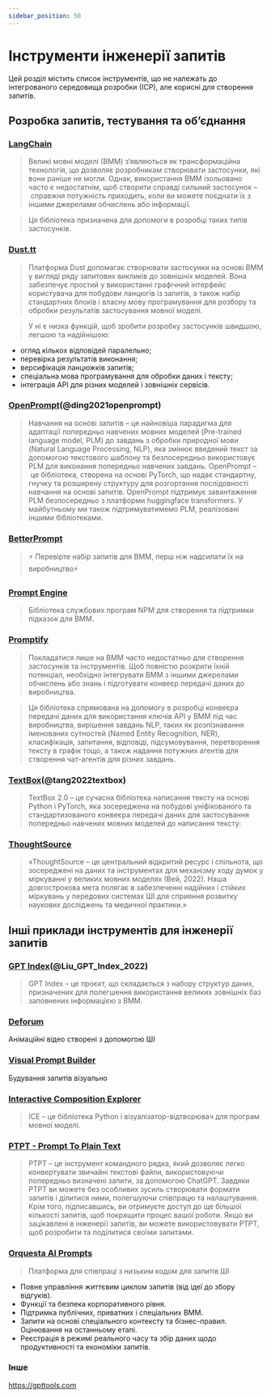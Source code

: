```yaml
---
sidebar_position: 50
---
```


# Інструменти інженерії запитів

Цей розділ містить список інструментів, що не належать до інтегрованого середовища розробки (ІСР), але корисні для створення запитів.

## Розробка запитів, тестування та об’єднання

### [LangChain](https://github.com/hwchase17/langchain/)

> Великі мовні моделі (ВММ) з’являються як трансформаційна технологія, що дозволяє розробникам створювати застосунки, які вони раніше не могли. Однак, використання ВММ ізольовано часто є недостатнім, щоб створити справді сильний застосунок – справжня потужність приходить, коли ви можете поєднати їх з іншими джерелами обчислень або інформації.

> Ця бібліотека призначена для допомоги в розробці таких типів застосунків.

### [Dust.tt](https://dust.tt)

> Платформа Dust допомагає створювати застосунки на основі ВММ у вигляді ряду запитових викликів до зовнішніх моделей. Вона забезпечує простий у використанні графічний інтерфейс користувача для побудови ланцюгів із запитів, а також набір стандартних блоків і власну мову програмування для розбору та обробки результатів застосування мовної моделі.

> У ні є низка функцій, щоб зробити розробку застосунків швидшою, легшою та надійнішою:
- огляд кількох відповідей паралельно;
- перевірка результатів виконання;
- версифікація ланцюжків запитів;
- спеціальна мова програмування для обробки даних і тексту;
- інтеграція API для різних моделей і зовнішніх сервісів.

### [OpenPrompt](https://thunlp.github.io/OpenPrompt/)(@ding2021openprompt)

> Навчання на основі запитів – це найновіша парадигма для адаптації попередньо навчених мовних моделей (Pre-trained language model, PLM) до завдань з обробки природної мови (Natural Language Processing, NLP), яка змінює введений текст за допомогою текстового шаблону та безпосередньо використовує PLM для виконання попередньо навчених завдань. OpenPrompt – це бібліотека, створена на основі PyTorch, що надає стандартну, гнучку та розширену структуру для розгортання послідовності навчання на основі запитів. OpenPrompt підтримує завантаження PLM безпосередньо з платформи huggingface transformers. У майбутньому ми також підтримуватимемо PLM, реалізовані іншими бібліотеками.

### [BetterPrompt](https://github.com/stjordanis/betterprompt)

> ⚡ Перевірте набір запитів для ВММ, перш ніж надсилати їх на виробництво⚡

### [Prompt Engine](https://github.com/microsoft/prompt-engine)

> Бібліотека службових програм NPM для створення та підтримки підказок для ВММ.

### [Promptify](https://github.com/promptslab/Promptify)

> Покладатися лише на ВММ часто недостатньо для створення застосунків та інструментів. Щоб повністю розкрити їхній потенціал, необхідно інтегрувати ВММ з іншими джерелами обчислень або знань і підготувати конвеєр передачі даних до виробництва.

> Ця бібліотека спрямована на допомогу в розробці конвеєра передачі даних для використання ключів API у ВММ під час виробництва, вирішення завдань NLP, таких як розпізнавання іменованих сутностей (Named Entity Recognition, NER), класифікація, запитання, відповіді, підсумовування, перетворення тексту в графік тощо, а також надання потужних агентів для створення чат-агентів для різних завдань.


### [TextBox](https://github.com/RUCAIBox/TextBox)(@tang2022textbox)

> TextBox 2.0 – це сучасна бібліотека написання тексту на основі Python і PyTorch, яка зосереджена на побудові уніфікованого та стандартизованого конвеєра передачі даних для застосування попередньо навчених мовних моделей до написання тексту:

### [ThoughtSource](https://github.com/OpenBioLink/ThoughtSource)

> «ThoughtSource – це центральний відкритий ресурс і спільнота, що зосереджені на даних та інструментах для механізму ходу думок у міркуванні у великих мовних моделях (Вей, 2022). Наша довгострокова мета полягає в забезпеченні надійних і стійких міркувань у передових системах ШІ для сприяння розвитку наукових досліджень та медичної практики.»

## Інші приклади інструментів для інженерії запитів

### [GPT Index](https://gpt-index.readthedocs.io/en/latest/)(@Liu_GPT_Index_2022)

> GPT Index – це проєкт, що складається з набору структур даних, призначених для полегшення використання великих зовнішніх баз заповнених інформацією з ВММ.

### [Deforum](https://github.com/HelixNGC7293/DeforumStableDiffusionLocal)

Анімаційні відео створені з допомогою ШІ

### [Visual Prompt Builder](https://tools.saxifrage.xyz/prompt)

Будування запитів візуально

### [Interactive Composition Explorer](https://github.com/oughtinc/ice)

> ICE – це бібліотека Python і візуалізатор-відтворювач для програм мовної моделі.

### [PTPT - Prompt To Plain Text](https://github.com/LeslieLeung/PTPT)

> PTPT – це інструмент командного рядка, який дозволяє легко конвертувати звичайні текстові файли, використовуючи попередньо визначені запити, за допомогою ChatGPT. Завдяки PTPT ви можете без особливих зусиль створювати формати запитів і ділитися ними, полегшуючи співпрацю та налаштування. Крім того, підписавшись, ви отримуєте доступ до ще більшої кількості запитів, щоб покращити процес вашої роботи. Якщо ви зацікавлені в інженерії запитів, ви можете використовувати PTPT, щоб розробити та поділитися своїми запитами.

### [Orquesta AI Prompts](https://orquesta.cloud/platform/ai-llm-prompts)

> Платформа для співпраці з низьким кодом для запитів ШІ

- Повне управління життєвим циклом запитів (від ідеї до збору відгуків).
- Функції та безпека корпоративного рівня.
- Підтримка публічних, приватних і спеціальних ВММ.
- Запити на основі спеціального контексту та бізнес-правил. Оцінювання на останньому етапі.
- Реєстрація в режимі реального часу та збір даних щодо продуктивності та економіки запитів.


### Інше

https://gpttools.com
